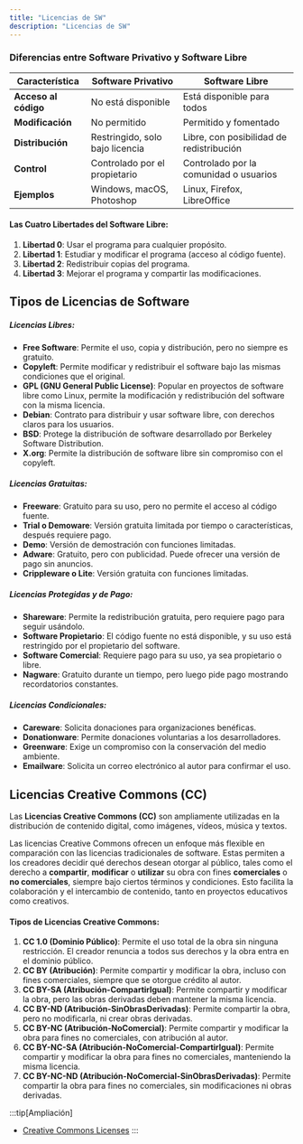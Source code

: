 ```yaml
---
title: "Licencias de SW"
description: "Licencias de SW"
---
```


### Diferencias entre Software Privativo y Software Libre

| Característica      | Software Privativo                 | Software Libre                          |
|--------------------|------------------------------------|-----------------------------------------|
| **Acceso al código** | No está disponible                | Está disponible para todos              |
| **Modificación**    | No permitido                      | Permitido y fomentado                   |
| **Distribución**    | Restringido, solo bajo licencia    | Libre, con posibilidad de redistribución|
| **Control**         | Controlado por el propietario      | Controlado por la comunidad o usuarios  |
| **Ejemplos**        | Windows, macOS, Photoshop          | Linux, Firefox, LibreOffice             |

#### **Las Cuatro Libertades del Software Libre**:

1. **Libertad 0**: Usar el programa para cualquier propósito.
2. **Libertad 1**: Estudiar y modificar el programa (acceso al código fuente).
3. **Libertad 2**: Redistribuir copias del programa.
4. **Libertad 3**: Mejorar el programa y compartir las modificaciones.

## Tipos de Licencias de Software

##### **Licencias Libres**:
- **Free Software**: Permite el uso, copia y distribución, pero no siempre es gratuito.
- **Copyleft**: Permite modificar y redistribuir el software bajo las mismas condiciones que el original.
- **GPL (GNU General Public License)**: Popular en proyectos de software libre como Linux, permite la modificación y redistribución del software con la misma licencia.
- **Debian**: Contrato para distribuir y usar software libre, con derechos claros para los usuarios.
- **BSD**: Protege la distribución de software desarrollado por Berkeley Software Distribution.
- **X.org**: Permite la distribución de software libre sin compromiso con el copyleft.

##### **Licencias Gratuitas**:
- **Freeware**: Gratuito para su uso, pero no permite el acceso al código fuente.
- **Trial o Demoware**: Versión gratuita limitada por tiempo o características, después requiere pago.
- **Demo**: Versión de demostración con funciones limitadas.
- **Adware**: Gratuito, pero con publicidad. Puede ofrecer una versión de pago sin anuncios.
- **Crippleware o Lite**: Versión gratuita con funciones limitadas.

##### **Licencias Protegidas y de Pago**:
- **Shareware**: Permite la redistribución gratuita, pero requiere pago para seguir usándolo.
- **Software Propietario**: El código fuente no está disponible, y su uso está restringido por el propietario del software.
- **Software Comercial**: Requiere pago para su uso, ya sea propietario o libre.
- **Nagware**: Gratuito durante un tiempo, pero luego pide pago mostrando recordatorios constantes.

##### **Licencias Condicionales**:
- **Careware**: Solicita donaciones para organizaciones benéficas.
- **Donationware**: Permite donaciones voluntarias a los desarrolladores.
- **Greenware**: Exige un compromiso con la conservación del medio ambiente.
- **Emailware**: Solicita un correo electrónico al autor para confirmar el uso.

## Licencias Creative Commons (CC)

Las **Licencias Creative Commons (CC)** son ampliamente utilizadas en la distribución de contenido digital, como imágenes, vídeos, música y textos.

Las licencias Creative Commons ofrecen un enfoque más flexible en comparación con las licencias tradicionales de software. Estas permiten a los creadores decidir qué derechos desean otorgar al público, tales como el derecho a **compartir**, **modificar** o **utilizar** su obra con fines **comerciales** o **no comerciales**, siempre bajo ciertos términos y condiciones. Esto facilita la colaboración y el intercambio de contenido, tanto en proyectos educativos como creativos.

#### Tipos de Licencias Creative Commons:

1. **CC 1.0 (Dominio Público)**: Permite el uso total de la obra sin ninguna restricción. El creador renuncia a todos sus derechos y la obra entra en el dominio público.
2. **CC BY (Atribución)**: Permite compartir y modificar la obra, incluso con fines comerciales, siempre que se otorgue crédito al autor.
3. **CC BY-SA (Atribución-CompartirIgual)**: Permite compartir y modificar la obra, pero las obras derivadas deben mantener la misma licencia.
4. **CC BY-ND (Atribución-SinObrasDerivadas)**: Permite compartir la obra, pero no modificarla, ni crear obras derivadas.
5. **CC BY-NC (Atribución-NoComercial)**: Permite compartir y modificar la obra para fines no comerciales, con atribución al autor.
6. **CC BY-NC-SA (Atribución-NoComercial-CompartirIgual)**: Permite compartir y modificar la obra para fines no comerciales, manteniendo la misma licencia.
7. **CC BY-NC-ND (Atribución-NoComercial-SinObrasDerivadas)**: Permite compartir la obra para fines no comerciales, sin modificaciones ni obras derivadas.

:::tip[Ampliación]
- [Creative Commons Licenses](https://www.youtube.com/watch?v=srVPLrmlBJY)
:::
